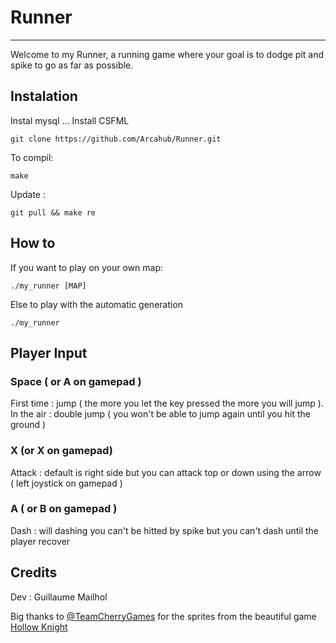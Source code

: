 # Runner

*****

Welcome to my Runner, a running game where your goal is to dodge pit and spike to go as far as possible.

## Instalation

Instal mysql ...
Install CSFML

    git clone https://github.com/Arcahub/Runner.git
  
To compil:
  
    make
  
Update :
 
    git pull && make re
  
## How to
 
If you want to play on your own map:
 
    ./my_runner [MAP]
  
Else to play with the automatic generation

    ./my_runner
  
## Player Input
 
### Space ( or A on gamepad )
 
First time : jump ( the more you let the key pressed the more you will jump ).
In the air : double jump ( you won't be able to jump again until you hit the ground )
  
### X (or X on gamepad)
 
Attack : default is right side but you can attack top or down using the arrow ( left joystick on gamepad )
 
### A ( or B on gamepad )
 
Dash : will dashing you can't be hitted by spike but you can't dash until the player recover
 
## Credits
 
Dev :
Guillaume Mailhol
 
Big thanks to [@TeamCherryGames](https://twitter.com/teamcherrygames?lang=fr) for the sprites from the beautiful game [Hollow Knight](https://store.steampowered.com/app/367520/Hollow_Knight/)
